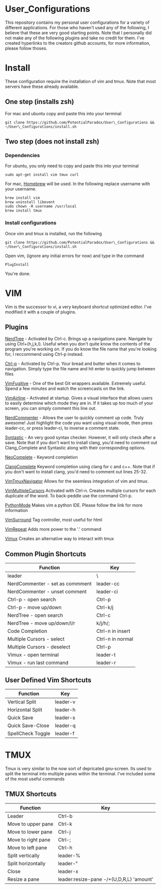 # User\_Configurations
This repository contains my personal user configurations for a variety of different applications. 
For those who haven't used any of the following, I believe that these are very good starting points. 
Note that I personally did not make any of the following plugins and take no credit for them. 
I've created hyperlinks to the creators github accounts, for more information, please follow thoses.

# Install
These configuration require the installation of vim and tmux. 
Note that most servers have these already available.

## One step (installs zsh)
For mac and ubuntu copy and paste this into your terminal
```
git clone https://github.com/PotentialParadox/User\_Configurations && ~/User\_Configurations/install.sh
```

## Two step (does not install zsh)
### Dependencies
For ubuntu, you only need to copy and paste this into your terminal
```
sudo apt-get install vim tmux curl
```
For mac, <a href="brew.sh">Homebrew</a> will be used. 
In the following replace username with your username.
```
brew install vim
brew uninstall libevent
sudo chown -R username /usr/local
brew install tmux
```
### Install configurations 
Once vim and tmux is installed, run the following
```
git clone https://github.com/PotentialParadox/User\_Configurations && ~/User\_Configurations/install.sh
```
Open vim, (ignore any initial errors for now) and type in the command
```
PlugInstall
```
You're done.

# VIM
Vim is the successor to vi, a very keyboard shortcut optimized editor. 
I've modified it with a couple of plugins.
## Plugins
<a href="https://github.com/scrooloose/nerdtree">NerdTree</a> - 
Activated by Ctrl-c. 
Brings up a navigations pane. 
Navigate by using Ctrl+(h,j,k,l). 
Useful when you don't quite know the contents of the program you're working on. 
If you do know the file name that you're looking for, I reccommend using Ctrl-p instead.  

<a href="https://github.com/kien/ctrlp.vim">Ctrl-p</a> - 
Activated by Ctrl-p. Your bread and butter when it comes to navigation. 
Simply type the file name and hit enter to quickly jump between files

<a href="https://github.com/tpope/vim-fugitive">VimFugitive</a> -
One of the best Git wrappers available.
Extremely useful.
Spend a few minutes and watch the screencasts on the link.

<a href="https://github.com/bling/vim-airline">VimAirline</a> - 
Activated at startup. 
Gives a visual interface that allows users to easily determine which mode they are in. 
If it takes up too much of your screen, you can simply comment this line out.

<a href="https://github.com/scrooloose/nerdcommenter"> NerdCommenter</a> - 
Allows the user to quickly comment up code. 
Truly awesome! 
Just highlight the code you want using visual mode, then press leader-cc, or press leader-ci, to inverse a comment state.

<a href="https://github.com/scrooloose/syntastic">Syntastic</a> - 
An very good syntax checker. 
However, it will only check after a save. 
Note that if you don't want to install clang, you'd need to comment out Clang_Complete and Syntastic along with their corresponding options.

<a href="https://github.com/Shougo/neocomplete.vim">NeoComplete</a> - 
Keyword completion

<a href="https://github.com/Rip-Rip/clang_complete">ClangComplete</a> 
Keyword completion using clang for c and c++. 
Note that if you don't want to install clang, you'd need to comment out lines 25-32.

<a href="https://github.com/christoomey/vim-tmux-navigator">VimTmuxNavigator</a> 
Allows for the seemless integration of vim and tmux.

<a href="https://github.com/terryma/vim-multiple-cursors">VimMultipleCursors</a> 
Activated with Ctrl-n. 
Creates multiple cursors for each duplicate of the word. 
To back-peddle use the command Ctrl-p.

<a href="https://github.com/klen/python-mode">PythonMode</a> 
Makes vim a python IDE. 
Please follow the link for more information

<a href="https://github.com/tpope/vim-surround">VimSurround</a>
Tag controller, most useful for html

<a href="https://github.com/tpope/vim-repeat">VimRepeat</a>
Adds more power to the '.' command

<a href="https://github.com/benmills/vimux">Vimux</a>
Creates an alternative way to interact with tmux

## Common Plugin Shortcuts
Function                        | Key 
------------------------------- | ----------------
leader                          | \
NerdCommenter - set as commment | leader-cc
NerdCommenter - unset comment   | leader-ci
Ctrl-p - open search            | Ctrl-p
Ctrl-p - move up/down           | Ctrl-k/j
NerdTree - open search          | Ctrl-c
NerdTree - move up/down/l/r     | k/j/h/;
Code Completion                 | Ctrl-n in insert
Multiple Cursors - select       | Ctrl-n in normal
Multiple Cursors - deselect     | Ctrl-p
Vimux - open terminal           | leader-t
Vimux - run last command        | leader-r

## User Defined Vim Shortcuts
Function         | Key 
---------------- | -------
Vertical Split   | leader-v
Horizontal Split | leader-h
Quick Save       | leader-s
Quick Save-Close | leader-q
SpellCheck Toggle| leader-f

# TMUX
Tmux is very similar to the now sort of depricated gnu-screen. 
Its used to split the terminal into multiple panes within the terminal. 
I've included some of the most useful commands

## TMUX Shortcuts
Function             | Key 
-------------------- | ------------------------------------------
Leader               | Ctrl-b
Move to upper pane   | Ctrl-k
Move to lower pane   | Ctrl-j
Move to right pane   | Ctrl-;
Move to left pane    | Ctrl-h
Split vertically     | leader-%
Split horizontally   | leader-"
Close                | leader-x
Resize a pane        | leader:resize-pane -/+(U,D,R,L) 'amount'

